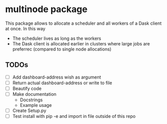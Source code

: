 # multinode package

This package allows to allocate a scheduler and all workers of a Dask client at once.
In this way
- The scheduler lives as long as the workers
- The Dask client is allocated earlier in clusters where large jobs are preferrec (compared to single node allocations)

## TODOs
- [ ] Add dashboard-address wish as argument
- [ ] Return actual dashboard-address or write to file
- [ ] Beautify code
- [ ] Make documentation
  - Docstrings
  - Example usage
- [ ] Create Setup.py
- [ ] Test install with pip -e and import in file outside of this repo
